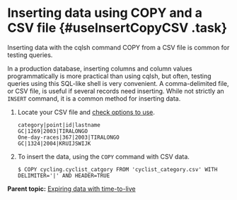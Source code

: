 # Inserting data using COPY and a CSV file {#useInsertCopyCSV .task}

Inserting data with the cqlsh command COPY from a CSV file is common for testing queries.

In a production database, inserting columns and column values programmatically is more practical than using cqlsh, but often, testing queries using this SQL-like shell is very convenient. A comma-delimited file, or CSV file, is useful if several records need inserting. While not strictly an `INSERT` command, it is a common method for inserting data.

1.  Locate your CSV file and [check options to use](../cql_reference/cqlshCopy.md).

    ```
    category|point|id|lastname
    GC|1269|2003|TIRALONGO
    One-day-races|367|2003|TIRALONGO
    GC|1324|2004|KRUIJSWIJK
    ```

2.  To insert the data, using the `COPY` command with CSV data.

    ```
    $ COPY cycling.cyclist_catgory FROM 'cyclist_category.csv' WITH DELIMITER='|' AND HEADER=TRUE
    ```


**Parent topic:** [Expiring data with time-to-live](../../cql/cql_using/useExpire.md)

